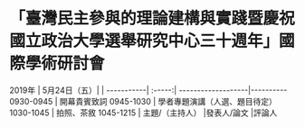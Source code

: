 # 「臺灣民主參與的理論建構與實踐暨慶祝國立政治大學選舉研究中心三十週年」國際學術研討會

<table>
2019年     | 5月24日（五）|                |
-----------| :-----:| -------------------|----------  
0930-0945  |  開幕貴賓致詞
0945-1030  |  學者專題演講（人選、題目待定）
1030-1045  |  拍照、茶敘
1045-1215  | 主題/（主持人） |發表人/論文  |評論人
</table>
